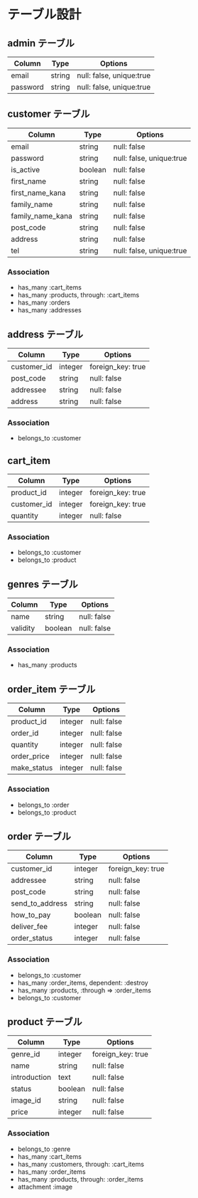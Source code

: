 # テーブル設計

## admin テーブル

| Column   | Type   | Options                  |
| -------- | ------ | ------------------------ |
| email    | string | null: false, unique:true |
| password | string | null: false, unique:true |

## customer テーブル

| Column           | Type    | Options                  |
| ---------------- | ------- | ------------------------ |
| email            | string  | null: false              |
| password         | string  | null: false, unique:true |
| is_active        | boolean | null: false              |
| first_name       | string  | null: false              |
| first_name_kana  | string  | null: false              |
| family_name      | string  | null: false              |
| family_name_kana | string  | null: false              |
| post_code        | string  | null: false              |
| address          | string  | null: false              |
| tel              | string  | null: false, unique:true |

### Association

- has_many :cart_items
- has_many :products, through: :cart_items
- has_many :orders
- has_many :addresses


## address テーブル

| Column      | Type    | Options           |
| ----------- | ------- | ----------------- |
| customer_id | integer | foreign_key: true |
| post_code   | string  | null: false       |
| addressee   | string  | null: false       |
| address     | string  | null: false       |

### Association

- belongs_to :customer

## cart_item

| Column      | Type    | Options           |
| ----------- | ------- | ----------------- |
| product_id  | integer | foreign_key: true |
| customer_id | integer | foreign_key: true |
| quantity    | integer | null: false       |


### Association
- belongs_to :customer
- belongs_to :product

## genres テーブル

| Column   | Type    | Options     |
| -------- | ------- | ----------- |
| name     | string  | null: false |
| validity | boolean | null: false |

### Association

- has_many :products

## order_item テーブル

| Column      | Type    | Options     |
| ----------- | ------- | ----------- |
| product_id  | integer | null: false |
| order_id    | integer | null: false |
| quantity    | integer | null: false |
| order_price | integer | null: false |
| make_status | integer | null: false |

### Association

- belongs_to :order
- belongs_to :product


## order テーブル

| Column          | Type    | Options           |
| --------------- | ------- | ----------------- |
| customer_id     | integer | foreign_key: true |
| addressee       | string  | null: false       |
| post_code       | string  | null: false       |
| send_to_address | string  | null: false       |
| how_to_pay      | boolean | null: false       |
| deliver_fee     | integer | null: false       |
| order_status    | integer | null: false       |

### Association

- belongs_to :customer
- has_many :order_items, dependent: :destroy
- has_many :products, :through => :order_items
- belongs_to :customer

## product テーブル

| Column       | Type    | Options           |
| ------------ | ------- | ----------------- |
| genre_id     | integer | foreign_key: true |
| name         | string  | null: false       |
| introduction | text    | null: false       |
| status       | boolean | null: false       |
| image_id     | string  | null: false       |
| price        | integer | null: false       |

### Association

- belongs_to :genre
- has_many :cart_items
- has_many :customers, through: :cart_items
- has_many :order_items
- has_many :products, through: :order_items
- attachment :image